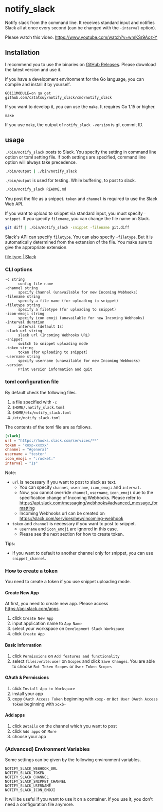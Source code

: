 # notify_slack

Notify slack from the command line. It receives standard input and notifies Slack all at once every second (can be changed with the `-interval` option).

Please watch this video. https://www.youtube.com/watch?v=wmKSr9Aoz-Y

## Installation

I recommend you to use the binaries on [GitHub Releases](https://github.com/catatsuy/notify_slack/releases). Please download the latest version and use it.

If you have a development environment for the Go language, you can compile and install it by yourself.

```
GO111MODULE=on go get github.com/catatsuy/notify_slack/cmd/notify_slack
```

If you want to develop it, you can use the `make`. It requires Go 1.15 or higher.

```
make
```

If you use `make`, the output of `notify_slack -version` is git commit ID.

## usage

`./bin/notify_slack` posts to Slack. You specify the setting in command line option or toml setting file.
If both settings are specified, command line option will always take precedence.

```sh
./bin/output | ./bin/notify_slack
```

`./bin/output` is used for testing. While buffering, to post to slack.

``` sh
./bin/notify_slack README.md
```

You post the file as a snippet. `token` and `channel` is required to use the Slack Web API.

If you want to upload to snippet via standard input, you must specify `-snippet`. If you specify `filename`, you can change the file name on Slack.

``` sh
git diff | ./bin/notify_slack -snippet -filename git.diff
```

Slack's API can specify `filetype`. You can also specify `-filetype`. But it is automatically determined from the extension of the file.
You make sure to give the appropriate extension.

[file type | Slack](https://api.slack.com/types/file#file_types)


### CLI options

```
-c string
      config file name
-channel string
      specify channel (unavailable for new Incoming Webhooks)
-filename string
      specify a file name (for uploading to snippet)
-filetype string
      specify a filetype (for uploading to snippet)
-icon-emoji string
      specify icon emoji (unavailable for new Incoming Webhooks)
-interval duration
      interval (default 1s)
-slack-url string
      slack url (Incoming Webhooks URL)
-snippet
      switch to snippet uploading mode
-token string
      token (for uploading to snippet)
-username string
      specify username (unavailable for new Incoming Webhooks)
-version
      Print version information and quit
```

### toml configuration file

By default check the following files.

1. a file specified with `-c`
1. `$HOME/.notify_slack.toml`
1. `$HOME/etc/notify_slack.toml`
1. `/etc/notify_slack.toml`

The contents of the toml file are as follows.

```toml:notify_slack.toml
[slack]
url = "https://hooks.slack.com/services/**"
token = "xoxp-xxxxx"
channel = "#general"
username = "tester"
icon_emoji = ":rocket:"
interval = "1s"
```

Note:

  * `url` is necessary if you want to post to slack as text.
    * You can specify `channel`, `username`, `icon_emoji` and `interval`.
    * Now, you cannot override `channel`, `username`, `icon_emoji` due to the specification change of Incoming Webhooks. Please refer to https://api.slack.com/messaging/webhooks#advanced_message_formatting
    * Incoming Webhooks url can be created on https://slack.com/services/new/incoming-webhook
  * `token` and `channel` is necessary if you want to post to snippet.
    * `username` and `icon_emoji` are ignored in this case.
    * Please see the next section for how to create token.

Tips:

  * If you want to default to another channel only for snippet, you can use `snippet_channel`.

### How to create a token

You need to create a token if you use snippet uploading mode.

#### Create New App

At first, you need to create new app. Please access https://api.slack.com/apps.

1. click `Create New App`
2. input application name to `App Name`
3. select your workspace on `Development Slack Workspace`
4. click `Create App`

#### Basic Information

1. click `Permissions` on `Add features and functionality`
2. select `files:write:user` on `Scopes` and click `Save Changes`. You are able to choose `Bot Token Scopes` or `User Token Scopes`

#### OAuth & Permissions

1. click `Install App to Workspace`
2. install your app
3. copy `OAuth Access Token` beginning with `xoxp-` or `Bot User OAuth Access Token` beginning with `xoxb-`

#### Add apps

1. click `Details` on the channel which you want to post
2. click `Add apps` on `More`
3. choose your app

### (Advanced) Environment Variables

Some settings can be given by the following environment variables.

```
NOTIFY_SLACK_WEBHOOK_URL
NOTIFY_SLACK_TOKEN
NOTIFY_SLACK_CHANNEL
NOTIFY_SLACK_SNIPPET_CHANNEL
NOTIFY_SLACK_USERNAME
NOTIFY_SLACK_ICON_EMOJI
```

It will be useful if you want to use it on a container. If you use it, you don't need a configuration file anymore.
